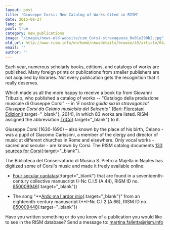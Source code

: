 ```yaml
---
layout: post
title: 'Giuseppe Corsi: New Catalog of Works Cited in RISM'
date: 2015-08-27
lang: en
post: true
category: new_publications
image: "/images/news-old-website/csm_Corsi-stravaganza_8e01e290b2.jpg"
old_url: http://www.rism.info/en/home/newsdetails/browse/45/article/64/giuseppe-corsi-new-catalog-of-works-cited-in-rism.html
email: ''
author: ''
---
```

Each year, numerous scholarly books, editions, and catalogs of works are published. Many foreign prints or publications from smaller publishers are not acquired by libraries. Not every publication gets the recognition that it really deserves.

Which made us all the more happy to receive a book tip from Giovanni Tribuzio, who published a catalog of works -- "Catalogo della produzione musicale di Giuseppe Corsi" -- in _'E nostra guida sia la stravaganza'. Giuseppe Corsi da Celano musicista del Seicento"_ (Bari: [Florestani Edizioni](http://www.florestanoedizioni.it/){:target="_blank"}, 2014), in which 83 works are listed. RISM assigned the abbreviation [TriCo](https://opac.rism.info/search?View=rism&q=TriCo){:target="_blank"} to it.

Giuseppe Corsi (1630-1690) – also known by the place of his birth, Celano - was a pupil of Giacomo Carissimi, a member of the clergy and director of music at different churches in Rome and elsewhere. Only vocal works - sacred and secular - are known by Corsi. The RISM catalog documents [133 sources for Corsi](https://opac.rism.info/search?View=rism&author=Corsi+Giuseppe){:target="_blank"}.

The Biblioteca del Conservatorio di Musica S. Pietro a Majella in Naples has digitized some of Corsi's music and made it freely available online:

- [Four secular cantatas](http://www.internetculturale.it/opencms/viewItemMag.jsp?id=IT%5CICCU%5CMSM%5C0152458){:target="_blank"} that are found in a seventeenth-century collective manuscript (I-Nc C.I.5 (A.44), RISM ID no. [850009946](https://opac.rism.info/search?id=850009946){:target="_blank"})

- The song "**[Ardo ma l'ardor mio](http://www.internetculturale.it/opencms/opencms/it/viewItemMag.jsp?id=IT%5CICCU%5CMSM%5C0153519){:target="_blank"}" from an eighteenth-century manuscript (**I-Nc C.I.2 (A.66), RISM ID no. [850009448](https://opac.rism.info/search?id=850009448){:target="_blank"})

Have you written something or do you know of a publication you would like to see in the RISM database? Send a message to: [martina.falletta@rism.info](mailto:martina.falletta@rism.info)
